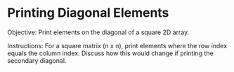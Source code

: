 # Printing Diagonal Elements
Objective: Print elements on the diagonal of a square 2D array.

Instructions:
For a square matrix (n x n), print elements where the row index equals the column index.
Discuss how this would change if printing the secondary diagonal.